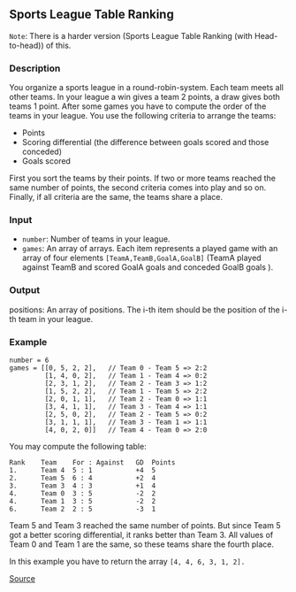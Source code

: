 ## Sports League Table Ranking

`Note`: There is a harder version (Sports League Table Ranking (with Head-to-head)) of this.

### Description

You organize a sports league in a round-robin-system. Each team meets all other teams. In your league a win gives a team 2 points, a draw gives both teams 1 point. After some games you have to compute the order of the teams in your league. You use the following criteria to arrange the teams:

* Points
* Scoring differential (the difference between goals scored and those conceded)
* Goals scored

First you sort the teams by their points. If two or more teams reached the same number of points, the second criteria comes into play and so on. Finally, if all criteria are the same, the teams share a place.

### Input

* `number`: Number of teams in your league.
* `games`: An array of arrays. Each item represents a played game with an array of four elements `[TeamA,TeamB,GoalA,GoalB]` (TeamA played against TeamB and scored GoalA goals and conceded GoalB goals ).

### Output

positions: An array of positions. The i-th item should be the position of the i-th team in your league.

### Example

```text
number = 6
games = [[0, 5, 2, 2],   // Team 0 - Team 5 => 2:2
         [1, 4, 0, 2],   // Team 1 - Team 4 => 0:2
         [2, 3, 1, 2],   // Team 2 - Team 3 => 1:2
         [1, 5, 2, 2],   // Team 1 - Team 5 => 2:2
         [2, 0, 1, 1],   // Team 2 - Team 0 => 1:1
         [3, 4, 1, 1],   // Team 3 - Team 4 => 1:1
         [2, 5, 0, 2],   // Team 2 - Team 5 => 0:2
         [3, 1, 1, 1],   // Team 3 - Team 1 => 1:1
         [4, 0, 2, 0]]   // Team 4 - Team 0 => 2:0
```

You may compute the following table:

```text
Rank	Team	For : Against	GD	Points
1.	    Team 4	5 : 1	        +4	5
2.	    Team 5	6 : 4	        +2	4
3.	    Team 3	4 : 3	        +1	4
4.	    Team 0	3 : 5	        -2	2
4.	    Team 1	3 : 5	        -2	2
6.	    Team 2	2 : 5	        -3	1
```

Team 5 and Team 3 reached the same number of points. But since Team 5 got a better scoring differential, it ranks better than Team 3. All values of Team 0 and Team 1 are the same, so these teams share the fourth place.

In this example you have to return the array `[4, 4, 6, 3, 1, 2].`

[Source](https://www.codewars.com/kata/5e0baea9d772160032022e8c/train/python)
